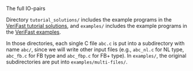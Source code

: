 The full IO-pairs

Directory `tutorial_solutions/` includes the example programs in the [VeriFast tutorial solutions](https://github.com/verifast/verifast/tree/master/tutorial_solutions), and `examples/` includes the example programs in the [VeriFast examples](https://github.com/verifast/verifast/tree/master/examples).

In those directories, each single C file `abc.c` is put into a subdirectory with name `abc/`, since we will write other input files (e.g., `abc_nl.c` for NL type, `abc_fb.c` for FB type and `abc_fbp.c` for FB+ type). In `examples/`, the original subdirectories are put into `examples/multi-files/`.